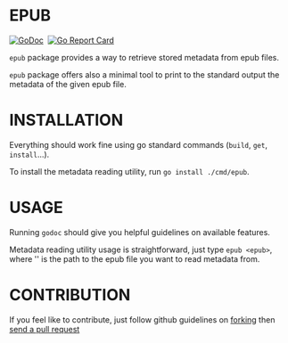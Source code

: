 # EPUB
[![GoDoc](https://godoc.org/github.com/pirmd/epub?status.svg)](https://godoc.org/github.com/pirmd/epub)&nbsp; 
[![Go Report Card](https://goreportcard.com/badge/github.com/pirmd/epub)](https://goreportcard.com/report/github.com/pirmd/epub)&nbsp;

`epub` package provides a way to retrieve stored metadata from epub files.

`epub` package offers also a minimal tool to print to the standard output the
metadata of the given epub file.

# INSTALLATION
Everything should work fine using go standard commands (`build`, `get`,
`install`...).

To install the metadata reading utility, run `go install ./cmd/epub`.

# USAGE
Running `godoc` should give you helpful guidelines on available features.

Metadata reading utility usage is straightforward, just type `epub <epub>`, where
'<epub>' is the path to the epub file you want to read metadata from.

# CONTRIBUTION
If you feel like to contribute, just follow github guidelines on
[forking](https://help.github.com/articles/fork-a-repo/) then [send a pull
request](https://help.github.com/articles/creating-a-pull-request/)

[modeline]: # ( vim: set fenc=utf-8 spell spl=en: )

